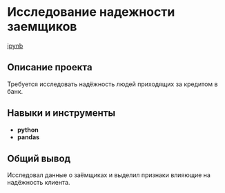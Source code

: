 # Исследование надежности заемщиков

[ipynb](https://github.com/nosnic/y_practicum/blob/main/01_borrowers_reliability/borrowers_reliability.ipynb)

## Описание проекта

Требуется исследовать надёжность людей приходящих за кредитом в банк.

## Навыки и инструменты

- **python**
- **pandas**

## Общий вывод

Исследовал данные о заёмщиках и выделил признаки влияющие на надёжность клиента.
